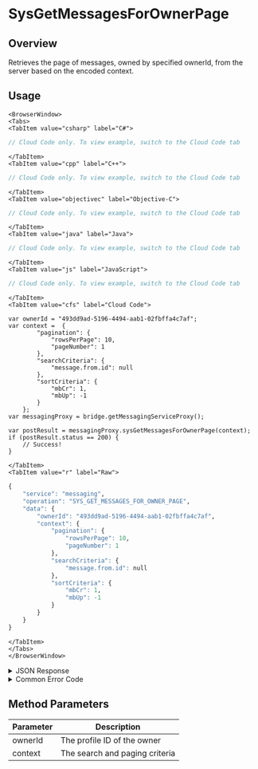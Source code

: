 # SysGetMessagesForOwnerPage
## Overview
Retrieves the page of messages, owned by specified ownerId, from the server based on the encoded context.




<PartialServop service_name="messaging" operation_name="SYS_GET_MESSAGES_FOR_OWNER_PAGE" />

## Usage

```mdx-code-block
<BrowserWindow>
<Tabs>
<TabItem value="csharp" label="C#">
```

```csharp
// Cloud Code only. To view example, switch to the Cloud Code tab
```

```mdx-code-block
</TabItem>
<TabItem value="cpp" label="C++">
```

```cpp
// Cloud Code only. To view example, switch to the Cloud Code tab
```

```mdx-code-block
</TabItem>
<TabItem value="objectivec" label="Objective-C">
```

```objectivec
// Cloud Code only. To view example, switch to the Cloud Code tab
```

```mdx-code-block
</TabItem>
<TabItem value="java" label="Java">
```

```java
// Cloud Code only. To view example, switch to the Cloud Code tab
```

```mdx-code-block
</TabItem>
<TabItem value="js" label="JavaScript">
```

```javascript
// Cloud Code only. To view example, switch to the Cloud Code tab
```

```mdx-code-block
</TabItem>
<TabItem value="cfs" label="Cloud Code">
```

```cfscript
var ownerId = "493dd9ad-5196-4494-aab1-02fbffa4c7af";
var context =  {
		"pagination": {
			"rowsPerPage": 10,
			"pageNumber": 1
		},
		"searchCriteria": {
			"message.from.id": null
		},
		"sortCriteria": {
			"mbCr": 1,
			"mbUp": -1
		}
	};
var messagingProxy = bridge.getMessagingServiceProxy();

var postResult = messagingProxy.sysGetMessagesForOwnerPage(context);
if (postResult.status == 200) {
    // Success!
}
```

```mdx-code-block
</TabItem>
<TabItem value="r" label="Raw">
```

```r
{
	"service": "messaging",
	"operation": "SYS_GET_MESSAGES_FOR_OWNER_PAGE",
	"data": {
		"ownerId": "493dd9ad-5196-4494-aab1-02fbffa4c7af",
		"context": {
			"pagination": {
				"rowsPerPage": 10,
				"pageNumber": 1
			},
			"searchCriteria": {
				"message.from.id": null
			},
			"sortCriteria": {
				"mbCr": 1,
				"mbUp": -1
			}
		}
	}
}
```

```mdx-code-block
</TabItem>
</Tabs>
</BrowserWindow>
```

<details>
<summary>JSON Response</summary>

```json
{
  "data": {
    "context": "eyJzZWFyY2hDcml0ZXJpYSI6e30sInNvcnRDcml0ZXJpYSI6eyJtYkNyIjoxLCJtYlVwIjotMX0sInBhZ2luYXRpb24iOnsicm93c1BlclBhZ2UiOjEwLCJwYWdlTnVtYmVyIjoxLCJkb0NvdW50IjpmYWxzZSwic2tpcFJlY291bnQiOmZhbHNlfSwib3B0aW9ucyI6bnVsbCwicmVzdWx0Q291bnQiOjF9",
    "results": {
      "count": 1,
      "page": 1,
      "items": [
        {
          "mbVer": 1,
          "mbUp": 1623349641504,
          "read": false,
          "msgCr": 1623349641498,
          "msgVer": 1,
          "mbCr": 1623349641504,
          "msgId": "f6631ba6-c11e-4fea-bd65-181b16ec9335",
          "msgUp": 1623349641498,
          "message": {
            "from": {
              "id": "a687ba2f-cc66-463a-8b3c-db900eba7e94",
              "name": "Rookie"
            },
            "sentAt": 1623349641498,
            "to": [
              "493dd9ad-5196-4494-aab1-02fbffa4c7af"
            ],
            "content": {
              "subject": "new",
              "text": "test"
            }
          },
          "msgbox": "inbox"
        }
      ],
      "moreAfter": false,
      "moreBefore": false
    }
  },
  "status": 200
}
```
</details>

<details>
<summary>Common Error Code</summary>

### Status Codes
Code | Name | Description
----- | ----------------------- | -----------------------------------
40601 | FEATURE_NOT_ENABLED | Messaging feature is not enabled for app.

</details>


## Method Parameters
Parameter | Description
--------- | ------------------------------------
ownerId | The profile ID of the owner
context | The search and paging criteria


